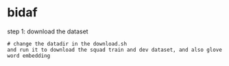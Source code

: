 # bidaf

step 1: download the dataset

```
# change the datadir in the download.sh
and run it to download the squad train and dev dataset, and also glove word embedding 
```

